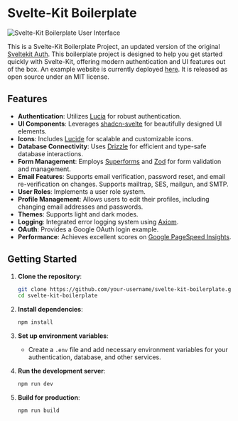 # Svelte-Kit Boilerplate

![Svelte-Kit Boilerplate User Interface](https://github.com/delay/sveltekit-auth/assets/638246/3fbb5318-cf46-40ab-a33b-9660019beec8)

This is a Svelte-Kit Boilerplate Project, an updated version of the original [Sveltekit Auth](https://github.com/delay/sveltekit-auth). This boilerplate project is designed to help you get started quickly with Svelte-Kit, offering modern authentication and UI features out of the box. An example website is currently deployed [here](https://sveltekit-auth-alpha.vercel.app). It is released as open source under an MIT license.

## Features

- **Authentication**: Utilizes [Lucia](https://lucia-auth.com/) for robust authentication.
- **UI Components**: Leverages [shadcn-svelte](https://www.shadcn-svelte.com/) for beautifully designed UI elements.
- **Icons**: Includes [Lucide](https://lucide.dev) for scalable and customizable icons.
- **Database Connectivity**: Uses [Drizzle](https://orm.drizzle.team/) for efficient and type-safe database interactions.
- **Form Management**: Employs [Superforms](https://superforms.vercel.app) and [Zod](https://zod.dev) for form validation and management.
- **Email Features**: Supports email verification, password reset, and email re-verification on changes. Supports mailtrap, SES, mailgun, and SMTP.
- **User Roles**: Implements a user role system.
- **Profile Management**: Allows users to edit their profiles, including changing email addresses and passwords.
- **Themes**: Supports light and dark modes.
- **Logging**: Integrated error logging system using [Axiom](https://jeffmcmorris.medium.com/awesome-logging-in-sveltekit-6afa29c5892c).
- **OAuth**: Provides a Google OAuth login example.
- **Performance**: Achieves excellent scores on [Google PageSpeed Insights](https://pagespeed.web.dev).

## Getting Started

1. **Clone the repository**:

    ```sh
    git clone https://github.com/your-username/svelte-kit-boilerplate.git
    cd svelte-kit-boilerplate
    ```

2. **Install dependencies**:

    ```sh
    npm install
    ```

3. **Set up environment variables**:
    - Create a `.env` file and add necessary environment variables for your authentication, database, and other services.

4. **Run the development server**:

    ```sh
    npm run dev
    ```

5. **Build for production**:

    ```sh
    npm run build
    ```
